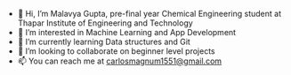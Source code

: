 - 👋 Hi, I’m Malavya Gupta, pre-final year Chemical Engineering student at Thapar Institute of Engineering and Technology
- 👀 I’m interested in Machine Learning and App Development
- 🌱 I’m currently learning Data structures and Git
- 💞️ I’m looking to collaborate on beginner level projects
- 📫 You can reach me at carlosmagnum1551@gmail.com

<!---
CypherPunk15/CypherPunk15 is a ✨ special ✨ repository because its `README.md` (this file) appears on your GitHub profile.
You can click the Preview link to take a look at your changes.
--->
